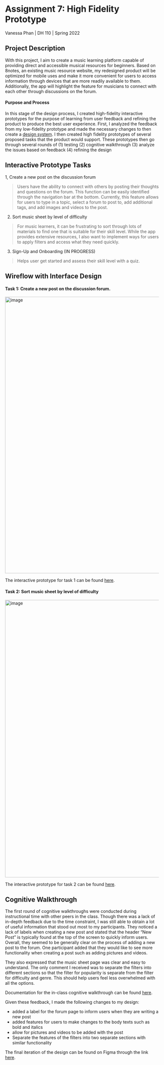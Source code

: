 # Assignment 7: High Fidelity Prototype
Vanessa Phan | DH 110 | Spring 2022

## Project Description
With this project, I aim to create a music learning platform capable of providing direct and accessible musical resources for beginners. Based on 8notes, an existing music resource website, my redesigned product will be optimized for mobile uses and make it more convenient for users to access information through devices that are more readily available to them. Additionally, the app will highlight the feature for musicians to connect with each other through discussions on the forum. 

#### Purpose and Process
In this stage of the design process, I created high-fidelity interactive prototypes for the purpose of learning from user feedback and refining the product to produce the best user experience. First, I analyzed the feedback from my low-fidelity prototype and made the necessary changes to then create a [design system](https://github.com/vanphn/DH110/tree/main/assignment06). I then created high fidelity prototypes of several proposed tasks that the product would support. These prototypes then go through several rounds of (1) testing (2) cognitive walkthrough (3) analyze the issues based on feedback (4) refining the design

## Interactive Prototype Tasks 
1, Create a new post on the discussion forum
> Users have the ability to connect with others by posting their thoughts and questions on the forum. This function can be easily identified through the navigation bar at the bottom. Currently, this feature allows for users to type in a topic, select a forum to post to, add additional tags, and add images and videos to the post. 
2. Sort music sheet by level of difficulty
> For music learners, it can be frustrating to sort through lots of materials to find one that is suitable for their skill level. While the app provides extensive resources, I also want to implement ways for users to apply filters and access what they need quickly.
3. Sign-Up and Onboarding (IN PROGRESS)
> Helps user get started and assess their skill level with a quiz. 

## Wireflow with Interface Design
#### Task 1: Create a new post on the discussion forum.

<p align=”center”>
  <img width="904" alt="image" src="https://user-images.githubusercontent.com/63387277/170822440-f74d6961-1a3b-43ac-8a5a-bf87da9ebc6a.png">
</p>

The interactive prototype for task 1 can be found [here](https://www.figma.com/proto/wgaCVEQk6uGymM53sOn3sB/DH110-A7?node-id=2%3A1109&scaling=min-zoom&page-id=0%3A1&starting-point-node-id=2%3A1109). 

#### Task 2: Sort music sheet by level of difficulty

<p align=”center”>
  <img width="907" alt="image" src="https://user-images.githubusercontent.com/63387277/170822504-d138ee42-cf7f-4c6a-bcd2-487786dae058.png">
</p>

The interactive prototype for task 2 can be found [here](https://www.figma.com/proto/wgaCVEQk6uGymM53sOn3sB/DH110-A7?node-id=17%3A786&scaling=min-zoom&page-id=17%3A604&starting-point-node-id=17%3A1598). 

## Cognitive Walkthrough
The first round of cognitive walkthroughs were conducted during instructional time with other peers in the class. Though there was a lack of in-depth feedback due to the time constraint, I was still able to obtain a lot of useful information that stood out most to my participants. They noticed a lack of labels when creating a new post and stated that the header “New Post” is typically found at the top of the screen to quickly inform users. Overall, they seemed to be generally clear on the process of adding a new post to the forum. One participant added that they would like to see more functionality when creating a post such as adding pictures and videos.

They also expressed that the music sheet page was clear and easy to understand. The only comment I received was to separate the filters into different sections so that the filter for popularity is separate from the filter for difficulty and genre. This should help users feel less overwhelmed with all the options. 

Documentation for the in-class cognitive walkthrough can be found [here](https://docs.google.com/document/d/1LL3I2ozaDk84dL10F7L_bx0BGF84R31pbPOXQePJiLg/edit).

Given these feedback, I made the following changes to my design:
* added a label for the forum page to inform users when they are writing a new post
* added features for users to make changes to the body texts such as bold and italics
* allow for pictures and videos to be added with the post
* Separate the features of the filters into two separate sections with similar functionality

The final iteration of the design can be found on Figma through the link [here](https://www.figma.com/file/wgaCVEQk6uGymM53sOn3sB/DH110-A7?node-id=17%3A604).


